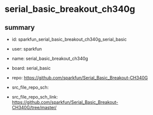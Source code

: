 # serial_basic_breakout_ch340g
 
## summary 
* id: sparkfun_serial_basic_breakout_ch340g_serial_basic
* user: sparkfun
* name: serial_basic_breakout_ch340g
* board: serial_basic
* repo: https://github.com/sparkfun/Serial_Basic_Breakout-CH340G



* src_file_repo_sch: 
* src_file_repo_sch_link: https://github.com/sparkfun/Serial_Basic_Breakout-CH340G/tree/master/





